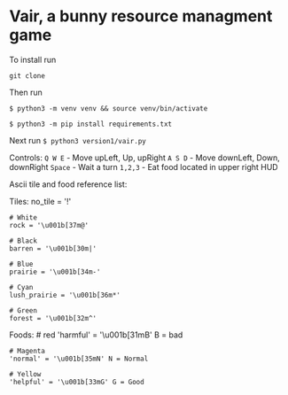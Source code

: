 # Vair, a bunny resource managment game

To install run

`git clone`

Then run

`$ python3 -m venv venv && source venv/bin/activate`

`$ python3 -m pip install requirements.txt`

Next run
`$ python3 version1/vair.py`


Controls:
`Q W E` - Move upLeft, Up, upRight
`A S D` - Move downLeft, Down, downRight
`Space` - Wait a turn
`1,2,3` - Eat food located in upper right HUD

Ascii tile and food reference list:

  Tiles:
    no_tile = '!'

    # White
    rock = '\u001b[37m@'

    # Black
    barren = '\u001b[30m|'

    # Blue
    prairie = '\u001b[34m-'

    # Cyan
    lush_prairie = '\u001b[36m*'

    # Green
    forest = '\u001b[32m^'

  Foods:
    # red
    'harmful' = '\u001b[31mB' B = bad

    # Magenta
    'normal' = '\u001b[35mN' N = Normal

    # Yellow
    'helpful' = '\u001b[33mG' G = Good


